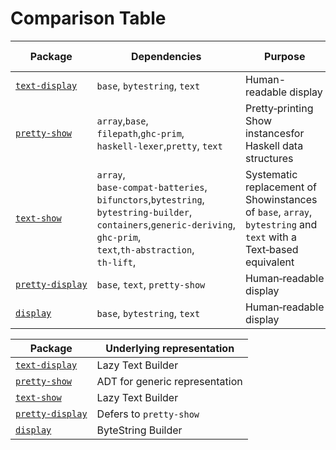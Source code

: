 # Comparison Table

<p>

| Package | Dependencies | Purpose | GHC Support | 
|---|---|---|---|
| [`text‑display`][1] | `base`, `bytestring`, `text` | Human-readable display | Starts with 8.8 | 
| [`pretty‑show`][2] | `array`,`base`, `filepath`,`ghc‑prim`, `haskell‑lexer`,`pretty`, `text` | Pretty‑printing Show instancesfor Haskell data structures | 7.10.3 to 8.6.1 | 
| [`text‑show`][3] | `array`, `base‑compat‑batteries`, `bifunctors`,`bytestring`, `bytestring‑builder`, `containers`,`generic‑deriving`, `ghc‑prim`, `text`,`th‑abstraction`, `th‑lift`, | Systematic replacement of Showinstances of `base`, `array`, `bytestring` and `text` with a Text‑based equivalent | 7.8.4 to 9.2.2 | 
| [`pretty‑display`][4] | `base`, `text`, `pretty‑show` | Human‑readable display | 7.8.4 to 8.0.1 | 
| [`display`][5] | `base`, `bytestring`, `text` | Human‑readable display | Unclear | 

</p>


<p>

| Package | Underlying representation |
|---|---|
| [`text‑display`][1]    | Lazy Text Builder |
| [`pretty‑show`][2]     | ADT for generic representation |
| [`text‑show`][3]       | Lazy Text Builder |
| [`pretty‑display`][4]  | Defers to `pretty‑show` |
| [`display`][5]         | ByteString Builder |

</p>

[1]: https://flora.pm/packages/@hackage/text-display
[2]: https://flora.pm/packages/@hackage/pretty-show
[3]: https://flora.pm/packages/@hackage/text-show
[4]: https://flora.pm/packages/@hackage/pretty-display
[5]: https://flora.pm/packages/@hackage/display
